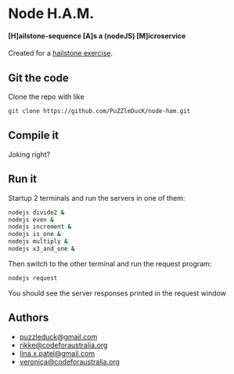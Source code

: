 
# Node H.A.M.
#### [H]ailstone-sequence [A]s a (nodeJS) [M]icroservice

Created for a [hailstone exercise](https://github.com/PuZZleDucK/node-ham/blob/master/hailstone.md).

## Git the code

Clone the repo with like
```bash
git clone https://github.com/PuZZleDucK/node-ham.git
```

## Compile it

Joking right?

## Run it

Startup 2 terminals and run the servers in one of them:

```bash
nodejs divide2 &
nodejs even &
nodejs increment &
nodejs is_one &
nodejs multiply &
nodejs x3_and_one &
```

Then switch to the other terminal and run the request program:

```bash
nodejs request
```

You should see the server responses printed in the request window

## Authors

- puzzleduck@gmail.com
- rikke@codeforaustralia.org
- lina.x.patel@gmail.com
- veronica@codeforaustralia.org

